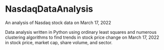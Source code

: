 # NasdaqDataAnalysis
An analysis of Nasdaq stock data on March 17, 2022

Data analysis written in Python using ordinary least squares and numerous clustering algorithms to find trends in stock price change on March 17, 2022 in stock price, market cap, share volume, and sector.
